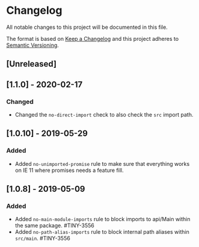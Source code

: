 # Changelog
All notable changes to this project will be documented in this file.

The format is based on [Keep a Changelog](http://keepachangelog.com/en/1.0.0/)
and this project adheres to [Semantic Versioning](http://semver.org/spec/v2.0.0.html).

## [Unreleased]

## [1.1.0] - 2020-02-17

### Changed
- Changed the `no-direct-import` check to also check the `src` import path.

## [1.0.10] - 2019-05-29

### Added
- Added `no-unimported-promise` rule to make sure that everything works on IE 11 where promises needs a feature fill.

## [1.0.8] - 2019-05-09

### Added
- Added `no-main-module-imports` rule to block imports to api/Main within the same package. #TINY-3556
- Added `no-path-alias-imports` rule to block internal path aliases within `src/main`. #TINY-3556
